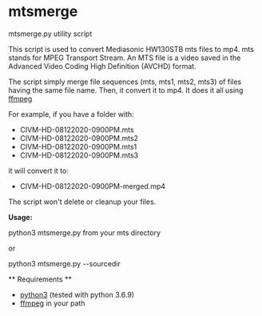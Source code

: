 # mtsmerge

mtsmerge.py utility script

This script is used to convert Mediasonic HW130STB mts files to mp4. mts stands for MPEG Transport Stream. An MTS file is a video saved in the Advanced Video Coding High Definition (AVCHD) format.

The script simply merge file sequences (mts, mts1, mts2, mts3) of files having the same file name. Then, it convert it to mp4. It does it all using [ffmpeg](https://ffmpeg.org/) 

For example, if you have a folder with:

* CIVM-HD-08122020-0900PM.mts   
* CIVM-HD-08122020-0900PM.mts2
* CIVM-HD-08122020-0900PM.mts1 
* CIVM-HD-08122020-0900PM.mts3

it will convert it to:
* CIVM-HD-08122020-0900PM-merged.mp4

The script won't delete or cleanup your files.

**Usage:**

python3 mtsmerge.py from your mts directory

or

python3 mtsmerge.py --sourcedir <media folder> 

** Requirements **
* [python3](https://www.python.org/) (tested with python 3.6.9)
* [ffmpeg](https://ffmpeg.org/) in your path



